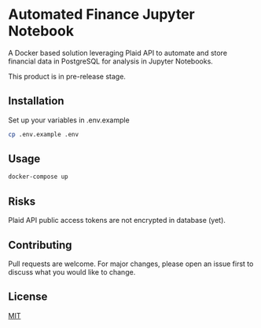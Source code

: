 # Automated Finance Jupyter Notebook

A Docker based solution leveraging Plaid API to automate and store financial data in PostgreSQL for analysis in Jupyter Notebooks. 

This product is in pre-release stage.

## Installation

Set up your variables in .env.example

```bash
cp .env.example .env
```

## Usage

```bash
docker-compose up
```

## Risks

Plaid API public access tokens are not encrypted in database (yet). 

## Contributing

Pull requests are welcome. For major changes, please open an issue first
to discuss what you would like to change.


## License

[MIT](https://choosealicense.com/licenses/mit/)
